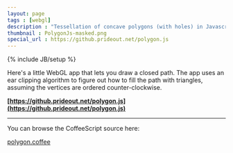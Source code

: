 ```yaml
---
layout: page
tags : [webgl]
description : "Tessellation of concave polygons (with holes) in Javascript, using a simple ear clipping algorithm."
thumbnail : PolygonJs-masked.png
special_url : https://github.prideout.net/polygon.js
---
```

{% include JB/setup %}

Here's a little WebGL app that lets you draw a closed path.  The app uses an ear clipping algorithm to figure out how to fill the path with triangles, assuming the vertices are ordered counter-clockwise.

**[https://github.prideout.net/polygon.js](https://github.prideout.net/polygon.js)**

---

You can browse the CoffeeScript source here:

[polygon.coffee](https://github.com/prideout/polygon.js/blob/master/src/polygon.coffee)

